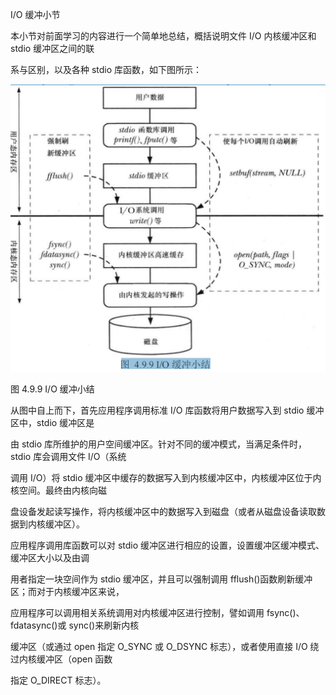 I/O 缓冲小节

本小节对前面学习的内容进行一个简单地总结，概括说明文件 I/O 内核缓冲区和 stdio 缓冲区之间的联

系与区别，以及各种 stdio 库函数，如下图所示：

![1730893069667](images/5.io缓冲小节/1730893069667.png)

图 4.9.9 I/O 缓冲小结

从图中自上而下，首先应用程序调用标准 I/O 库函数将用户数据写入到 stdio 缓冲区中，stdio 缓冲区是

由 stdio 库所维护的用户空间缓冲区。针对不同的缓冲模式，当满足条件时，stdio 库会调用文件 I/O（系统

调用 I/O）将 stdio 缓冲区中缓存的数据写入到内核缓冲区中，内核缓冲区位于内核空间。最终由内核向磁

盘设备发起读写操作，将内核缓冲区中的数据写入到磁盘（或者从磁盘设备读取数据到内核缓冲区）。

应用程序调用库函数可以对 stdio 缓冲区进行相应的设置，设置缓冲区缓冲模式、缓冲区大小以及由调

用者指定一块空间作为 stdio 缓冲区，并且可以强制调用 fflush()函数刷新缓冲区；而对于内核缓冲区来说，

应用程序可以调用相关系统调用对内核缓冲区进行控制，譬如调用 fsync()、fdatasync()或 sync()来刷新内核

缓冲区（或通过 open 指定 O\_SYNC 或 O\_DSYNC 标志），或者使用直接 I/O 绕过内核缓冲区（open 函数

指定 O\_DIRECT 标志）。
